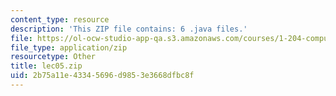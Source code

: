 ```yaml
---
content_type: resource
description: 'This ZIP file contains: 6 .java files.'
file: https://ol-ocw-studio-app-qa.s3.amazonaws.com/courses/1-204-computer-algorithms-in-systems-engineering-spring-2010/2b75a11e43345696d9853e3668dfbc8f_lec05.zip
file_type: application/zip
resourcetype: Other
title: lec05.zip
uid: 2b75a11e-4334-5696-d985-3e3668dfbc8f
---
```

